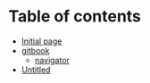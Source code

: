 # Table of contents

* [Initial page](README.md)
* [gitbook](gitbook/README.md)
  * [navigator](gitbook/gitbook-plugin-navigator.md)
* [Untitled](untitled.md)

